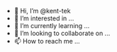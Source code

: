 - 👋 Hi, I’m @kent-tek
- 👀 I’m interested in ...
- 🌱 I’m currently learning ...
- 💞️ I’m looking to collaborate on ...
- 📫 How to reach me ...

<!---
kent-tek/kent-tek is a ✨ special ✨ repository because its `README.md` (this file) appears on your GitHub profile.
You can click the Preview link to take a look at your changes.
--->
